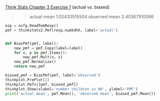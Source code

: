 [Think Stats Chapter 3 Exercise 1](http://greenteapress.com/thinkstats2/html/thinkstats2004.html#toc31) (actual vs. biased)

>> actual mean 1.02420515504 observed mean 2.40367910066

```python
esp = nsfg.ReadFemResp()
pmf = thinkstats2.Pmf(resp.numkdhh, label='actual')


def BiasPmf(pmf, label):
    new_pmf = pmf.Copy(label=label)
    for x, p in pmf.Items():
        new_pmf.Mult(x, x)
    new_pmf.Normalize()
    return new_pmf

biased_pmf = BiasPmf(pmf, label='observed')
thinkplot.PrePlot(2)
thinkplot.Pmfs([pmf, biased_pmf])
thinkplot.Show(xlabel='number children in HH', ylabel='PMF')
print('actual mean', pmf.Mean(), 'observed mean', biased_pmf.Mean())
```
